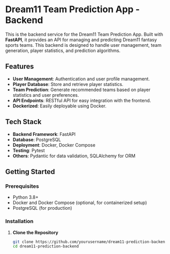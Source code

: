 # Dream11 Team Prediction App - Backend

This is the backend service for the Dream11 Team Prediction App. Built with **FastAPI**, it provides an API for managing and predicting Dream11 fantasy sports teams. This backend is designed to handle user management, team generation, player statistics, and prediction algorithms.

## Features

- **User Management**: Authentication and user profile management.
- **Player Database**: Store and retrieve player statistics.
- **Team Prediction**: Generate recommended teams based on player statistics and user preferences.
- **API Endpoints**: RESTful API for easy integration with the frontend.
- **Dockerized**: Easily deployable using Docker.

## Tech Stack

- **Backend Framework**: FastAPI
- **Database**: PostgreSQL
- **Deployment**: Docker, Docker Compose
- **Testing**: Pytest
- **Others**: Pydantic for data validation, SQLAlchemy for ORM

## Getting Started

### Prerequisites

- Python 3.8+
- Docker and Docker Compose (optional, for containerized setup)
- PostgreSQL (for production)

### Installation

1. **Clone the Repository**
   ```bash
   git clone https://github.com/yourusername/dream11-prediction-backend.git
   cd dream11-prediction-backend
